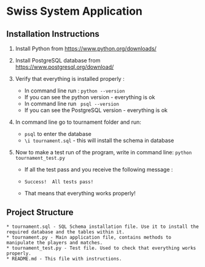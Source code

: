 # Swiss System Application

## Installation Instructions
1. Install Python from https://www.python.org/downloads/

2. Install PostgreSQL database from https://www.postgresql.org/download/

3. Verify that everything is installed properly :
    * In command line run :
        ``` python --version ```
    * If you can see the python version - everything is ok
    * In command line run
          ``` psql --version```
    * If you can see the PostgreSQL version - everything is ok

4. In command line go to tournament folder and run:
    * ```psql``` to enter the database
    * ```\i tournament.sql``` - this will install the schema in database
    
    
5. Now to make a test run of the program, write in command line:
    ``` python tournament_test.py ```
    * If all the test pass and you receive the following message :
    * ``` Success!  All tests pass! ```

    * That means that everything works properly!



          
## Project Structure
    * tournament.sql - SQL Schema installation file. Use it to install the required database and the tables within it.
    * tournament.py - Main application file, contains methods to manipulate the players and matches.
    * tournament_test.py - Test file. Used to check that everything works properly.
    * README.md - This file with instructions.
